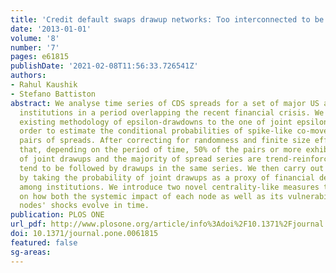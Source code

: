 ```yaml
---
title: 'Credit default swaps drawup networks: Too interconnected to be stable?'
date: '2013-01-01'
volume: '8'
number: '7'
pages: e61815
publishDate: '2021-02-08T11:56:33.726541Z'
authors:
- Rahul Kaushik
- Stefano Battiston
abstract: We analyse time series of CDS spreads for a set of major US and European
  institutions in a period overlapping the recent financial crisis. We extend the
  existing methodology of epsilon-drawdowns to the one of joint epsilon-drawups, in
  order to estimate the conditional probabilities of spike-like co-movements among
  pairs of spreads. After correcting for randomness and finite size effects, we find
  that, depending on the period of time, 50% of the pairs or more exhibit high probabilities
  of joint drawups and the majority of spread series are trend-reinforced, i.e. drawups
  tend to be followed by drawups in the same series. We then carry out a network analysis
  by taking the probability of joint drawups as a proxy of financial dependencies
  among institutions. We introduce two novel centrality-like measures that offer insights
  on how both the systemic impact of each node as well as its vulnerability to other
  nodes' shocks evolve in time.
publication: PLOS ONE
url_pdf: http://www.plosone.org/article/info%3Adoi%2F10.1371%2Fjournal.pone.0061815
doi: 10.1371/journal.pone.0061815
featured: false
sg-areas:
---
```

